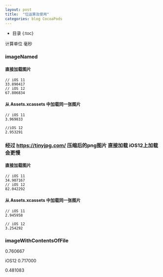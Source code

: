 ```yaml
---
layout: post
title:  "位运算及使用"
categories: blog CocoaPods
---
```


* 目录
{:toc}

计算单位 毫秒

### imageNamed

#### 直接加载图片
```
// iOS 11
33.890417
// iOS 12 
67.806834
```

#### 从 Assets.xcassets 中加载同一张图片
```
// iOS 11
3.969833

//iOS 12
2.953291
```

### 经过 https://tinyjpg.com/ 压缩后的png图片 直接加载 iOS12上加载会更慢
#### 直接加载图片
```
// iOS 11
34.907167
// iOS 12
82.042292
```
#### 从 Assets.xcassets 中加载同一张图片
```
// iOS 11
2.945958

// iOS 12
3.254292
```

### imageWithContentsOfFile
0.760667

iOS12
0.717000

0.481083